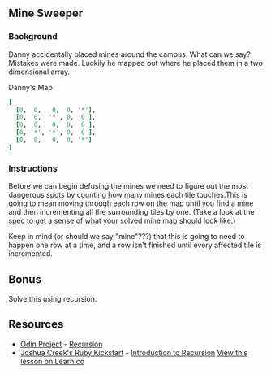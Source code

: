 

## Mine Sweeper

### Background

Danny accidentally placed mines around the campus.  What can we say? Mistakes were made. Luckily he mapped out where he placed them in a two dimensional array.

Danny's Map
```ruby
[
  [0,  0,   0,  0, '*'],
  [0,  0,  '*', 0,  0 ],
  [0,  0,   0,  0,  0 ],
  [0, '*', '*', 0,  0 ],
  [0,  0,   0,  0, '*']
]
```
### Instructions

Before we can begin defusing the mines we need to figure out the most dangerous spots by counting how many mines each tile touches.This is going to mean moving through each row on the map until you find a mine and then incrementing all the surrounding tiles by one. (Take a look at the spec to get a sense of what your solved mine map should look like.) 

Keep in mind (or should we say "mine"???) that this is going to need to happen one row at a time, and a row isn't finished until every affected tile is incremented.

## Bonus
Solve this using recursion.

## Resources
* [Odin Project](http://www.theodinproject.com/) - [Recursion](http://www.theodinproject.com/ruby-programming/recursive-methods)
* [Joshua Creek's Ruby Kickstart](http://vimeo.com/user3374111/videos) - [Introduction to Recursion](http://vimeo.com/24716767)
<a href='https://learn.co/lessons/hs-mine-sweeper' data-visibility='hidden'>View this lesson on Learn.co</a>
